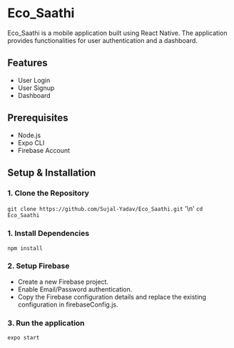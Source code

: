 # Eco_Saathi

Eco_Saathi is a mobile application built using React Native. The application provides functionalities for user authentication and a dashboard.

## Features

- User Login
- User Signup
- Dashboard

## Prerequisites

- Node.js
- Expo CLI
- Firebase Account

## Setup & Installation

### 1. Clone the Repository

`git clone https://github.com/Sujal-Yadav/Eco_Saathi.git` '\n'
`cd Eco_Saathi`

### 1. Install Dependencies

`npm install`

### 2. Setup Firebase
- Create a new Firebase project.
- Enable Email/Password authentication.
- Copy the Firebase configuration details and replace the existing configuration in firebaseConfig.js.

### 3. Run the application

`expo start`
